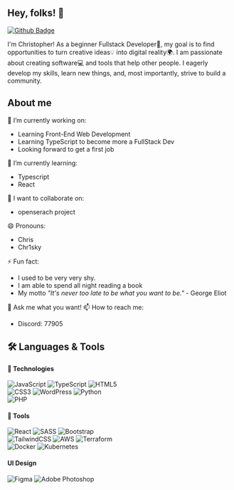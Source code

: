 ## Hey, folks! 👋

[![Github Badge](https://img.shields.io/badge/-Chr1sky-grey?style=flat&logo=github&logoColor=white&link=https://github.com/Chr1sky/)](https://www.github.com/Chr1sky/)

I'm Christopher! As a beginner Fullstack Developer🌱, my goal is to find opportunities to turn creative ideas💡 into digital reality🌍. I am passionate about creating software💻 and tools that help other people. I eagerly develop my skills, learn new things, and, most importantly, strive to build a community.

## About me

<!-- <a href="https://github.com/Chr1sky?tab=repositories">
<img width="400" height="auto" align="right" alt="Repith's github stats" 
src="https://github-readme-stats.vercel.app/api?username=chr1sky&show_icons=true&include_all_commits=true&theme=algolia&count_private=true"/></a> -->

🔭 I’m currently working on: 
- Learning Front-End Web Development  
- Learning TypeScript to become more a  FullStack Dev 
- Looking forward to get a first job


  
🌱 I’m currently learning:
- Typescript
- React

<!-- <a href="https://github.com/Chr1sky?tab=repositories">
<img width="400" height="auto" align="right" alt="Repith's github stats" 
src="https://github-readme-stats.vercel.app/api/top-langs/?username=chr1sky&layout=compact"/></a> -->

👯 I want to collaborate on:
- openserach project
  
😄 Pronouns: 
- Chris
- Chr1sky
  
⚡ Fun fact:
- I used to be very very shy.
- I am able to spend all night reading a book
- My motto *"It's never too late to be what you want to be."* - George Eliot
  
💬 Ask me what you want!
📫 How to reach me:
- Discord: 77905

## 🛠 Languages &  Tools
#### 🔧 Technologies
  ![JavaScript](https://img.shields.io/badge/javascript-%23323330.svg?style=for-the-badge&logo=javascript&logoColor=%23F7DF1E)
  ![TypeScript](https://img.shields.io/badge/typescript-%23007ACC.svg?style=for-the-badge&logo=typescript&logoColor=white)
  ![HTML5](https://img.shields.io/badge/html5-%23E34F26.svg?style=for-the-badge&logo=html5&logoColor=white) <br />
  ![CSS3](https://img.shields.io/badge/css3-%231572B6.svg?style=for-the-badge&logo=css3&logoColor=white)
  ![WordPress](https://img.shields.io/badge/WordPress-%23117AC9.svg?style=for-the-badge&logo=WordPress&logoColor=white)
  ![Python](https://img.shields.io/badge/python-3670A0?style=for-the-badge&logo=python&logoColor=ffdd54) <br />
  ![PHP](https://img.shields.io/badge/php-%23777BB4.svg?style=for-the-badge&logo=php&logoColor=white) 
  
  
#### 🔨 Tools
  ![React](https://img.shields.io/badge/react-%2320232a.svg?style=for-the-badge&logo=react&logoColor=%2361DAFB)
  ![SASS](https://img.shields.io/badge/SASS-hotpink.svg?style=for-the-badge&logo=SASS&logoColor=white)
  ![Bootstrap](https://img.shields.io/badge/bootstrap-%238511FA.svg?style=for-the-badge&logo=bootstrap&logoColor=white)<br />
  ![TailwindCSS](https://img.shields.io/badge/tailwindcss-%2338B2AC.svg?style=for-the-badge&logo=tailwind-css&logoColor=white)
  ![AWS](https://img.shields.io/badge/AWS-%23FF9900.svg?style=for-the-badge&logo=amazon-aws&logoColor=white)
  ![Terraform](https://img.shields.io/badge/terraform-%235835CC.svg?style=for-the-badge&logo=terraform&logoColor=white)<br />
  ![Docker](https://img.shields.io/badge/docker-%230db7ed.svg?style=for-the-badge&logo=docker&logoColor=white) 
  ![Kubernetes](https://img.shields.io/badge/kubernetes-%23326ce5.svg?style=for-the-badge&logo=kubernetes&logoColor=white)

  #### UI Design

![Figma](https://img.shields.io/badge/figma-%23F24E1E.svg?style=for-the-badge&logo=figma&logoColor=white)
![Adobe Photoshop](https://img.shields.io/badge/adobe%20photoshop-%2331A8FF.svg?style=for-the-badge&logo=adobe%20photoshop&logoColor=white)



